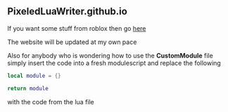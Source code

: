 ## PixeledLuaWriter.github.io
If you want some stuff from roblox then go [here](https://PixeledLuaWriter.github.io)

The website will be updated at my own pace

Also for anybody who is wondering how to use the **CustomModule** file simply insert the code into a fresh modulescript and replace the following
```lua
local module = {}

return module
```
with the code from the lua file
